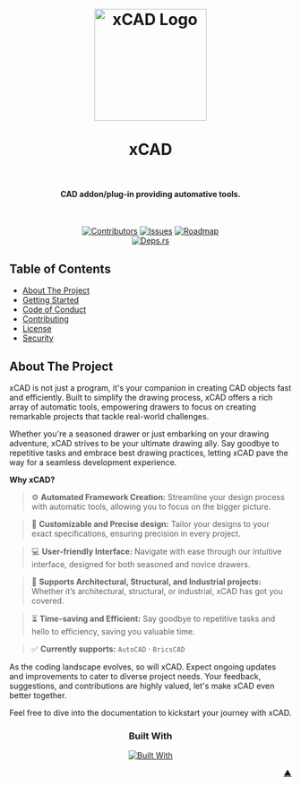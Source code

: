 <a name="readme-top"></a>

<h1 align="center">
  <br />
    <a href="https://xodium.org/">
      <img src="https://gist.githubusercontent.com/illyrius666/a38f03b4fbe9b43faa2c5623137c1250/raw/121c2119ac45c05cf7792b815bb30952520205b4/xCAD.svg" alt="xCAD Logo" width="200">
    </a>
  <br /><br />
  xCAD
  <br />
  <br />
</h1>

<h4 align="center">CAD addon/plug-in providing automative tools.</h4><br />

<div align="center">

[![Contributors][contributors_shield_url]][contributors_url]
[![Issues][issues_shield_url]][issues_url]
[![Roadmap][roadmap_shield_url]][roadmap_url]<br />
[![Deps.rs][deps_shield_url]][deps_url]</div>

## Table of Contents

- [About The Project](#about-the-project)
- [Getting Started](#getting-started)
- [Code of Conduct][code_of_conduct_url]
- [Contributing][contributing_url]
- [License][license_url]
- [Security][security_url]

## About The Project

xCAD is not just a program, it's your companion in creating CAD objects fast and efficiently. Built to simplify the drawing process, xCAD offers a rich array of automatic tools, empowering drawers to focus on creating remarkable projects that tackle real-world challenges.

Whether you're a seasoned drawer or just embarking on your drawing adventure, xCAD strives to be your ultimate drawing ally. Say goodbye to repetitive tasks and embrace best drawing practices, letting xCAD pave the way for a seamless development experience.

**Why xCAD?**

> :gear: **Automated Framework Creation:** Streamline your design process with automatic tools, allowing you to focus on the bigger picture.

> :straight_ruler: **Customizable and Precise design:** Tailor your designs to your exact specifications, ensuring precision in every project.

> :computer: **User-friendly Interface:** Navigate with ease through our intuitive interface, designed for both seasoned and novice drawers.

> :triangular_ruler: **Supports Architectural, Structural, and Industrial projects:** Whether it’s architectural, structural, or industrial, xCAD has got you covered.

> :hourglass_flowing_sand: **Time-saving and Efficient:** Say goodbye to repetitive tasks and hello to efficiency, saving you valuable time.

> :white_check_mark: **Currently supports:** `AutoCAD` · `BricsCAD`

As the coding landscape evolves, so will xCAD. Expect ongoing updates and improvements to cater to diverse project needs. Your feedback, suggestions, and contributions are highly valued, let's make xCAD even better together.

Feel free to dive into the documentation to kickstart your journey with xCAD.

<div align="center"><h3>Built With</h3>

[![Built With][built_with_shield_url]][built_with_url]</div>

</details><p align="right"><a href="#readme-top">▲</a></p>

[built_with_shield_url]: https://skillicons.dev/icons?i=docker,rust
[built_with_url]: https://skillicons.dev
[code_of_conduct_url]: https://github.com/XodiumSoftware/xCAD?tab=coc-ov-file
[contributing_url]: https://github.com/XodiumSoftware/xCAD/blob/main/CONTRIBUTING.md
[contributors_shield_url]: https://img.shields.io/github/contributors/XodiumSoftware/xCAD?style=for-the-badge&color=blue
[contributors_url]: https://github.com/XodiumSoftware/xCAD/graphs/contributors
[deps_shield_url]: https://deps.rs/repo/github/XodiumSoftware/xCAD/status.svg?style=for-the-badge
[deps_url]: https://deps.rs/repo/github/XodiumSoftware/xCAD
[issues_shield_url]: https://img.shields.io/github/issues/XodiumSoftware/xCAD?style=for-the-badge&color=yellow
[issues_url]: https://github.com/XodiumSoftware/xCAD/issues
[license_url]: https://github.com/XodiumSoftware/xCAD?tab=AGPL-3.0-1-ov-file
[roadmap_shield_url]: https://img.shields.io/badge/Roadmap-Click%20Me!-purple.svg?style=for-the-badge
[roadmap_url]: https://github.com/orgs/XodiumSoftware/projects/4
[security_url]: https://github.com/XodiumSoftware/xCAD?tab=security-ov-file
